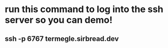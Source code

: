 # run this command to log into the ssh server so you can demo!
## ssh -p 6767 termegle.sirbread.dev
